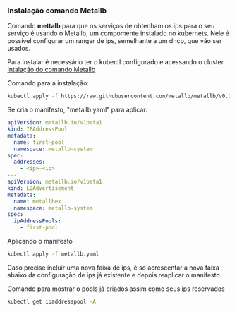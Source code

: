 ### Instalação comando Metallb
Comando **mettalb** para que os serviços de obtenham os ips para o seu serviço é usando o Metallb, um compomente instalado no kubernets. Nele é possível configurar um ranger de ips, semelhante a um dhcp, que vão ser usados.

Para instalar é necessário ter o kubectl configurado e acessando o cluster.
[Intalação do comando Metallb](https://metallb.universe.tf/installation/)
 
Comando para a instalação:
```bash
kubectl apply -f https://raw.githubusercontent.com/metallb/metallb/v0.14.8/config/manifests/metallb-native.yaml
```
Se cria o manifesto, "metallb.yaml" para aplicar:
```yaml
apiVersion: metallb.io/v1beta1
kind: IPAddressPool
metadata:
  name: first-pool
  namespace: metallb-system
spec:
  addresses:
    - <ip>-<ip>
---
apiVersion: metallb.io/v1beta1
kind: L2Advertisement
metadata:
  name: metallbex
  namespace: metallb-system
spec:
  ipAddressPools:
    - first-pool
```
Aplicando o manifesto
```bash
kubectl apply -f metallb.yaml
```

Caso precise incluir uma nova faixa de ips, é so acrescentar a nova faixa abaixo da configuração de ips já existente e depois reaplicar o manifesto

Comando para mostrar o pools já criados assim como seus ips reservados
```bash
kubectl get ipaddresspool -A
```
